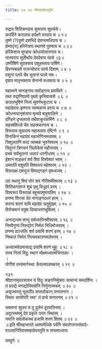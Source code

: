 ```yaml
---
title: ४७ ४७ श्रीमहादेवस्तुतिः

---
```

 रुद्राय शितिकण्ठाय सुरूपाय सुवर्चसे।  
कपर्दिने करालाय हर्यक्ष्णे वरदाय च ॥ १॥  
तृष्णे (?)पूष्णे दशभिदे देवानामधिपाय च ।  
क्षेम्या[य] हरिनेत्राय स्थाणवे पुरुषाय च ॥ २॥  
हरिकेशाय मुण्डाय क्रोधायोत्तारणाय च।  
भास्वराय सुतीर्थाय देवदेवाय रंहसे ॥३॥  
उष्णीषिणे सुवक्त्राय पशुहस्ताय पार्षिणे।  
हिरण्यबाहवे राजन्योपाय पतये दिशाम् ॥ ४ ॥  
पशूनां पतये चैव भूतानां पतये नमः।  
वृषाय मातृभक्ताय सेनान्ये मध्यमाय च ॥ ५ ॥  

महात्मने चानङ्गाय सर्वाङ्गाय प्रमाथिने ।  
तथा रुद्राणिपतये पृथवे कृत्तिवाससे ॥ ६ ॥  
कपालभूषिणे नित्यं सुवर्णभकुटाय च ।  
महादेवाय कृष्णाय त्र्यम्बकाय हराय च ॥ ७ ॥  
क्रोधनायानृशंसाय मृत्यवे बाहुशालिने ।  
दण्डिने दृप्ततपसे तथैवाक्रूरकर्मिणे ॥ ८ ॥  
सहस्रशिरसे चैव सहस्रचरणाय च ।  
विरूपाय सुरूपाय महारूपाय दंष्टिणे ॥ ९ ॥  
पिनाकिनं महादेवं महाभोगिनमव्ययम् ॥  
त्रिशूलपाणिं वरदं त्र्यम्बकं भुवनेश्वरम् ॥ १० ॥  
त्रिपुरनं त्रिणयनं त्रिलोकेशं महौजसम् ।  
प्रभवं सर्वभूतानां धातारं धरणीधरम् ॥ ११ ॥  
ईशानं शङ्करं शर्व शिवं विश्वेश्वरं भवम् ।  
उमापतिं पशुपतिं विश्वरूपं महेश्वरम् ॥ १२ ।  
विरूपाक्षं दशभुजं विष्यद्गङ्गं वृषध्वजम् ।  

उग्रं स्थाणुं शिवं घोरं शवं गौरीशमीश्वरम् ॥ १३ ॥  
शितिकण्ठमजं शुभ्रं पृथु विधुहरं हरम् ।  
विश्वरूपं विरूपाक्षं बहुरूपमुमापतिम् ॥ १४ ॥  
प्रणम्य शिरसा देवं नागाङ्गदधरं हरम् ।  
शरण्यं शरणं यामि महादेवं चतुर्मुखम् ॥ १५ ॥  
विरोचमानं वपुषा दिव्याभरणभूषितम् ।  

अनाद्यन्तम शम्भुं सर्वव्यापिनमीश्वरम् ॥ १६ ॥  
निस्वैगुण्यं निरुद्योगं निर्मलं निधिमोजसाम् ।  
प्रणम्य प्राञ्जलिः शर्व प्रयामि शरणं हरम् ॥ १७ ॥  
निष्कलं निर्मलं नित्यमकारणमलेपनम् ।  

अध्यात्मवेदमासाद्य प्रयामि शरणं मुहुः ॥ १८ ॥  
यस्य नित्यं विदुः स्थानं मोक्षमध्यात्मचिन्तकाः ।  
।  
योगीशं तत्त्वमार्गस्थाः कैवल्यपदमक्षरम् ॥ १९ ॥  

१३१  
श्रीज्ञानामृतरसायन यं विदुः सङ्गनिर्मुक्ताः सामान्यं समदर्शिनः ।  
तं प्रपद्ये जगद्योनिमयोनि निर्गुणात्मकम् ॥ २० ॥  
असृजवस्तु भूतादीद सप्तलोकान् सनातनान ।  
स्थितः सत्योपरि स्था' तं प्राचे सनातनम् ॥ २१ ॥  

भक्तानां सुलभं तं तु दुर्लभं दूरपातिनाम् ।  
अदूरस्थममुं देवं प्रकृतेः परतः स्थितम् ।  
नमानि सर्वलोकस्थं व्रजामि शरणं शिवम् ॥ २२ ॥  
॥ इति श्रीमहाभारते आश्वमेधिके पर्वणि संवर्तगरुत्तसंवादे-  
मञ्जवगिरिवासमहादेवस्तुति म सप्तमाध्यायः  

सम्पूर्णः ॥  